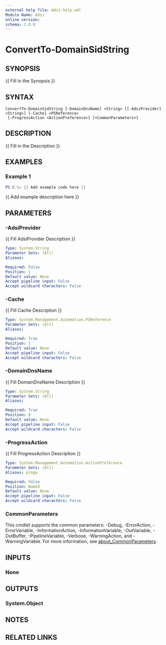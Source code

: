 ```yaml
---
external help file: Adsi-help.xml
Module Name: Adsi
online version:
schema: 2.0.0
---
```


# ConvertTo-DomainSidString

## SYNOPSIS
{{ Fill in the Synopsis }}

## SYNTAX

```
ConvertTo-DomainSidString [-DomainDnsName] <String> [[-AdsiProvider] <String>] [-Cache] <PSReference>
 [-ProgressAction <ActionPreference>] [<CommonParameters>]
```

## DESCRIPTION
{{ Fill in the Description }}

## EXAMPLES

### Example 1
```powershell
PS C:\> {{ Add example code here }}
```

{{ Add example description here }}

## PARAMETERS

### -AdsiProvider
{{ Fill AdsiProvider Description }}

```yaml
Type: System.String
Parameter Sets: (All)
Aliases:

Required: False
Position: 1
Default value: None
Accept pipeline input: False
Accept wildcard characters: False
```

### -Cache
{{ Fill Cache Description }}

```yaml
Type: System.Management.Automation.PSReference
Parameter Sets: (All)
Aliases:

Required: True
Position: 2
Default value: None
Accept pipeline input: False
Accept wildcard characters: False
```

### -DomainDnsName
{{ Fill DomainDnsName Description }}

```yaml
Type: System.String
Parameter Sets: (All)
Aliases:

Required: True
Position: 0
Default value: None
Accept pipeline input: False
Accept wildcard characters: False
```

### -ProgressAction
{{ Fill ProgressAction Description }}

```yaml
Type: System.Management.Automation.ActionPreference
Parameter Sets: (All)
Aliases: proga

Required: False
Position: Named
Default value: None
Accept pipeline input: False
Accept wildcard characters: False
```

### CommonParameters
This cmdlet supports the common parameters: -Debug, -ErrorAction, -ErrorVariable, -InformationAction, -InformationVariable, -OutVariable, -OutBuffer, -PipelineVariable, -Verbose, -WarningAction, and -WarningVariable. For more information, see [about_CommonParameters](http://go.microsoft.com/fwlink/?LinkID=113216).

## INPUTS

### None

## OUTPUTS

### System.Object
## NOTES

## RELATED LINKS

